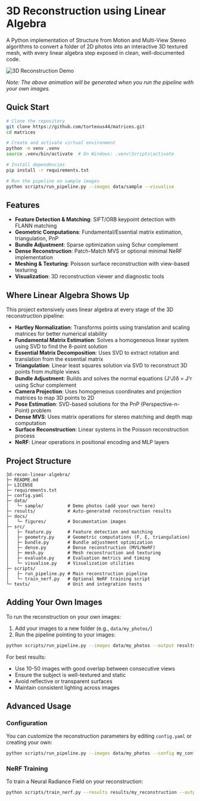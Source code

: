 # 3D Reconstruction using Linear Algebra

A Python implementation of Structure from Motion and Multi-View Stereo algorithms to convert a folder of 2D photos into an interactive 3D textured mesh, with every linear algebra step exposed in clean, well-documented code.

![3D Reconstruction Demo](docs/figures/reconstruction.gif)

*Note: The above animation will be generated when you run the pipeline with your own images.*

## Quick Start

```bash
# Clone the repository
git clone https://github.com/torteous44/matrices.git
cd matrices

# Create and activate virtual environment
python -m venv .venv
source .venv/bin/activate  # On Windows: .venv\Scripts\activate

# Install dependencies
pip install -r requirements.txt

# Run the pipeline on sample images
python scripts/run_pipeline.py --images data/sample --visualise
```

## Features

- **Feature Detection & Matching**: SIFT/ORB keypoint detection with FLANN matching
- **Geometric Computations**: Fundamental/Essential matrix estimation, triangulation, PnP
- **Bundle Adjustment**: Sparse optimization using Schur complement
- **Dense Reconstruction**: Patch-Match MVS or optional minimal NeRF implementation
- **Meshing & Texturing**: Poisson surface reconstruction with view-based texturing
- **Visualization**: 3D reconstruction viewer and diagnostic tools

## Where Linear Algebra Shows Up

This project extensively uses linear algebra at every stage of the 3D reconstruction pipeline:

- **Hartley Normalization**: Transforms points using translation and scaling matrices for better numerical stability
- **Fundamental Matrix Estimation**: Solves a homogeneous linear system using SVD to find the 8-point solution
- **Essential Matrix Decomposition**: Uses SVD to extract rotation and translation from the essential matrix
- **Triangulation**: Linear least squares solution via SVD to reconstruct 3D points from multiple views
- **Bundle Adjustment**: Builds and solves the normal equations (JᵀJ)δ = Jᵀr using Schur complement
- **Camera Projection**: Uses homogeneous coordinates and projection matrices to map 3D points to 2D
- **Pose Estimation**: SVD-based solutions for the PnP (Perspective-n-Point) problem
- **Dense MVS**: Uses matrix operations for stereo matching and depth map computation
- **Surface Reconstruction**: Linear systems in the Poisson reconstruction process
- **NeRF**: Linear operations in positional encoding and MLP layers

## Project Structure

```
3d-recon-linear-algebra/
├─ README.md
├─ LICENSE
├─ requirements.txt
├─ config.yaml
├─ data/
│   └─ sample/         # Demo photos (add your own here)
├─ results/            # Auto-generated reconstruction results
├─ docs/
│   └─ figures/        # Documentation images
├─ src/
│   ├─ feature.py      # Feature detection and matching
│   ├─ geometry.py     # Geometric computations (F, E, triangulation)
│   ├─ bundle.py       # Bundle adjustment optimization
│   ├─ dense.py        # Dense reconstruction (MVS/NeRF)
│   ├─ mesh.py         # Mesh reconstruction and texturing
│   ├─ evaluate.py     # Evaluation metrics and timing
│   └─ visualise.py    # Visualization utilities
├─ scripts/
│   ├─ run_pipeline.py # Main reconstruction pipeline
│   └─ train_nerf.py   # Optional NeRF training script
└─ tests/              # Unit and integration tests
```

## Adding Your Own Images

To run the reconstruction on your own images:

1. Add your images to a new folder (e.g., `data/my_photos/`)
2. Run the pipeline pointing to your images:

```bash
python scripts/run_pipeline.py --images data/my_photos --output results/my_reconstruction --visualise
```

For best results:
- Use 10-50 images with good overlap between consecutive views
- Ensure the subject is well-textured and static
- Avoid reflective or transparent surfaces
- Maintain consistent lighting across images

## Advanced Usage

### Configuration

You can customize the reconstruction parameters by editing `config.yaml` or creating your own:

```bash
python scripts/run_pipeline.py --images data/my_photos --config my_config.yaml
```

### NeRF Training

To train a Neural Radiance Field on your reconstruction:

```bash
python scripts/train_nerf.py --results results/my_reconstruction --output results/my_nerf --epochs 20
```


